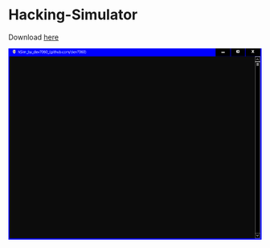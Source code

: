 # Hacking-Simulator

Download [here](https://github.com/dev7060/Hacking-Simulator/blob/master/build/hSim.zip?raw=true)

![Screen](https://raw.githubusercontent.com/dev7060/Hacking-Simulator/master/media/hSim.gif?token=ALEDBY4AW7R2XHJ37J35YGK6GD2WW)
